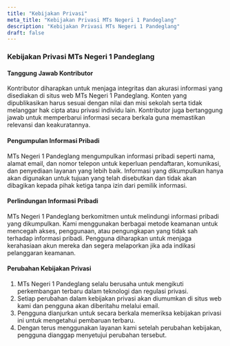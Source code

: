 ```yaml
---
title: "Kebijakan Privasi"
meta_title: "Kebijakan Privasi MTs Negeri 1 Pandeglang"
description: "Kebijakan Privasi MTs Negeri 1 Pandeglang"
draft: false
---
```


### Kebijakan Privasi MTs Negeri 1 Pandeglang

#### Tanggung Jawab Kontributor

Kontributor diharapkan untuk menjaga integritas dan akurasi informasi yang disediakan di situs web MTs Negeri 1 Pandeglang. Konten yang dipublikasikan harus sesuai dengan nilai dan misi sekolah serta tidak melanggar hak cipta atau privasi individu lain. Kontributor juga bertanggung jawab untuk memperbarui informasi secara berkala guna memastikan relevansi dan keakuratannya.

#### Pengumpulan Informasi Pribadi

MTs Negeri 1 Pandeglang mengumpulkan informasi pribadi seperti nama, alamat email, dan nomor telepon untuk keperluan pendaftaran, komunikasi, dan penyediaan layanan yang lebih baik. Informasi yang dikumpulkan hanya akan digunakan untuk tujuan yang telah disebutkan dan tidak akan dibagikan kepada pihak ketiga tanpa izin dari pemilik informasi.

#### Perlindungan Informasi Pribadi

MTs Negeri 1 Pandeglang berkomitmen untuk melindungi informasi pribadi yang dikumpulkan. Kami menggunakan berbagai metode keamanan untuk mencegah akses, penggunaan, atau pengungkapan yang tidak sah terhadap informasi pribadi. Pengguna diharapkan untuk menjaga kerahasiaan akun mereka dan segera melaporkan jika ada indikasi pelanggaran keamanan.

#### Perubahan Kebijakan Privasi

1. MTs Negeri 1 Pandeglang selalu berusaha untuk mengikuti perkembangan terbaru dalam teknologi dan regulasi privasi.
2. Setiap perubahan dalam kebijakan privasi akan diumumkan di situs web kami dan pengguna akan diberitahu melalui email.
3. Pengguna dianjurkan untuk secara berkala memeriksa kebijakan privasi ini untuk mengetahui pembaruan terbaru.
4. Dengan terus menggunakan layanan kami setelah perubahan kebijakan, pengguna dianggap menyetujui perubahan tersebut.
